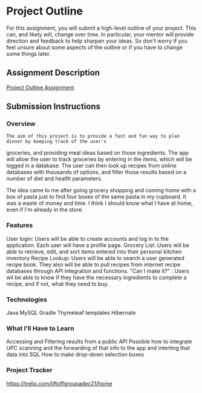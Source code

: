 # Project Outline
For this assignment, you will submit a high-level outline of your project. This can, and likely will, change over time. In particular, your mentor will provide direction and feedback to help sharpen your ideas. So don't worry if you feel unsure about some aspects of the outline or if you have to change some things later.

## Assignment Description
[Project Outline Assignment](https://education.launchcode.org/liftoff/modules/assignments/project-outline)

## Submission Instructions

### Overview
    The aim of this project is to provide a fast and fun way to plan dinner by keeping track of the user's 
groceries, and providing meal ideas based on those ingredients. The app will allow the user to track groceries by
entering in the items, which will be logged in a database. The user can then look up recipes from online databases with thousands of options,
and filter those results based on a number of diet and health parameters.

The idea came to me after going grocery shopping and coming home with a box of pasta just to find four boxes of the same pasta in my cupboard.
It was a waste of money and time. I think I should know what I have at home, even if I'm already in the store.
### Features
User login: Users will be able to create accounts and log in to the application. Each user will have a profile page.
Grocery List: Users will be able to retrieve, edit, and sort items entered into their personal kitchen inventory
Recipe Lookup: Users will be able to search a user generated recipe book. They also will be able to pull recipes from internet recipe databases through API integration and functions.
"Can I make it?" : Users wil be able to know if they have the necessary ingredients to complete a recipe, and if not, what they need to buy.
### Technologies
Java
MySQL
Gradle
Thymeleaf templates
Hibernate
### What I'll Have to Learn
Accessing and Filtering results from a public API
Possible how to integrate UPC scanning and the forwarding of that info to the app and interting that data into SQL
How to make drop-down selection boxes

### Project Tracker
https://trello.com/liftoffgroupadec21/home
